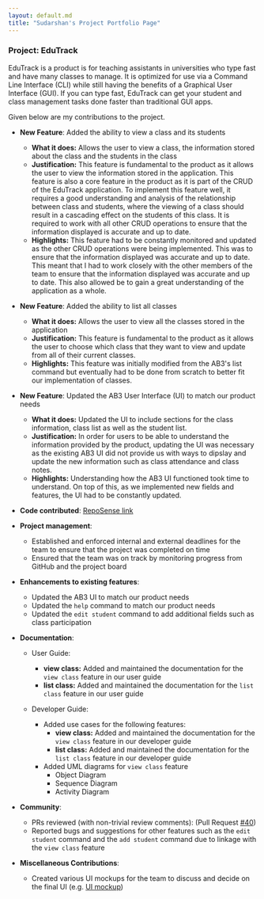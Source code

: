 ```yaml
---
layout: default.md
title: "Sudarshan's Project Portfolio Page"
---
```


### Project: EduTrack

EduTrack is a  product is for teaching assistants in universities who type fast and have many classes to manage. It is optimized for use via a Command Line Interface (CLI) while still having the benefits of a Graphical User Interface (GUI). If you can type fast, EduTrack can get your student and class management tasks done faster than traditional GUI apps.

Given below are my contributions to the project.

* **New Feature**: Added the ability to view a class and its students
  * **What it does:** Allows the user to view a class, the information stored about the class and the students in the class
  * **Justification:** This feature is fundamental to the product as it allows the user to view the information stored in the application. This feature is also a core feature in the product as it is part of the CRUD of the EduTrack application. To implement this feature well, it requires a good understanding and analysis of the relationship between class and students, where the viewing of a class should result in a cascading effect on the students of this class. It is required to work with all other CRUD operations to ensure that the information displayed is accurate and up to date.
  * **Highlights:** This feature had to be constantly monitored and updated as the other CRUD operations were being implemented. This was to ensure that the information displayed was accurate and up to date. This meant that I had to work closely with the other members of the team to ensure that the information displayed was accurate and up to date. This also allowed be to gain a great understanding of the application as a whole.

* **New Feature**: Added the ability to list all classes
  * **What it does:** Allows the user to view all the classes stored in the application
  * **Justification:** This feature is fundamental to the product as it allows the user to choose which class that they want to view and update from all of their current classes.
  * **Highlights:** This feature was initially modified from the AB3's list command but eventually had to be done from scratch to better fit our implementation of classes.

* **New Feature**: Updated the AB3 User Interface (UI) to match our product needs
  * **What it does:** Updated the UI to include sections for the class information, class list as well as the student list.
  * **Justification:** In order for users to be able to understand the information provided by the product, updating the UI was necessary as the existing AB3 UI did not provide us with ways to dipslay and update the new information such as class attendance and class notes. 
  * **Highlights:** Understanding how the AB3 UI functioned took time to understand. On top of this, as we implemented new fields and features, the UI had to be constantly updated.

* **Code contributed**: [RepoSense link](https://nus-cs2103-ay2324s1.github.io/tp-dashboard/?search=sudarshan2401&breakdown=true)

* **Project management**:
    * Established and enforced internal and external deadlines for the team to ensure that the project was completed on time
    * Ensured that the team was on track by monitoring progress from GitHub and the project board

* **Enhancements to existing features**:
  * Updated the AB3 UI to match our product needs
  * Updated the `help` command to match our product needs
  * Updated the `edit student` command to add additional fields such as class participation

* **Documentation**:
  * User Guide:
    * **view class:** Added and maintained the documentation for the `view class` feature in our user guide
    * **list class:** Added and maintained the documentation for the `list class` feature in our user guide

  * Developer Guide:
    * Added use cases for the following features:
      * **view class:** Added and maintained the documentation for the `view class` feature in our developer guide
      * **list class:** Added and maintained the documentation for the `list class` feature in our developer guide
    * Added UML diagrams for `view class` feature
      * Object Diagram
      * Sequence Diagram
      * Activity Diagram

* **Community**:
  * PRs reviewed (with non-trivial review comments): (Pull Request [#40](https://github.com/AY2324S1-CS2103T-T15-3/tp/pull/40))
  * Reported bugs and suggestions for other features such as the `edit student` command and the `add student` command due to linkage with the `view class` feature

* **Miscellaneous Contributions**:
  * Created various UI mockups for the team to discuss and decide on the final UI (e.g. [UI mockup](../images/UiMockup.png))
